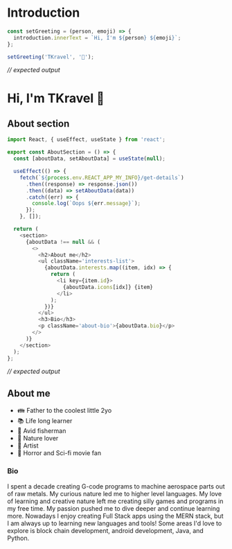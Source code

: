 # Introduction
```javascript
const setGreeting = (person, emoji) => {
  introduction.innerText = `Hi, I'm ${person} ${emoji}`;
};

setGreeting('TKravel', '👋');
```
*// expected output*


<h1>Hi, I'm TKravel 👋</h1>

## About section
```javascript
import React, { useEffect, useState } from 'react';

export const AboutSection = () => {
  const [aboutData, setAboutData] = useState(null);

  useEffect(() => {
    fetch(`${process.env.REACT_APP_MY_INFO}/get-details`)
      .then((response) => response.json())
      .then((data) => setAboutData(data))
      .catch((err) => {
        console.log(`Oops ${err.message}`);
      });
    }, []);

  return (
    <section>
      {aboutData !== null && (
        <>
          <h2>About me</h2>
          <ul className='interests-list'>
            {aboutData.interests.map((item, idx) => {
              return (
                <li key={item.id}>
                  {aboutData.icons[idx]} {item}
                </li>
              );
            })}
          </ul>
          <h3>Bio</h3>
          <p className='about-bio'>{aboutData.bio}</p>
        </>
      )}
    </section>
  );
};
```
*// expected output*


<h2>About me</h2>

- :family: Father to the coolest little 2yo
- :books: Life long learner
- :fishing_pole_and_fish: Avid fisherman
- :deciduous_tree: Nature lover
- :art: Artist
- :ghost: Horror and Sci-fi movie fan

<h3>Bio</h3>

I spent a decade creating G-code programs to machine aerospace parts out of raw metals. My curious nature led me to higher level languages. My love of learning and creative nature left me creating silly games and programs in my free time. My passion pushed me to dive deeper and continue learning more. Nowadays I enjoy creating Full Stack apps using the MERN stack, but I am always up to learning new languages and tools! Some areas I'd love to explore is block chain development, android development, Java, and Python.


<!---
TKravel/TKravel is a ✨ special ✨ repository because its `README.md` (this file) appears on your GitHub profile.
You can click the Preview link to take a look at your changes.
--->

